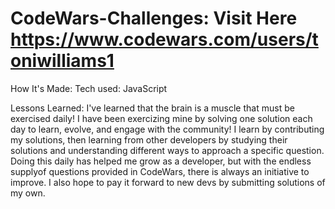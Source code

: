 # CodeWars-Challenges: Visit Here https://www.codewars.com/users/toniwilliams1


How It's Made:
Tech used: JavaScript



Lessons Learned:
I've learned that the brain is a muscle that must be exercised daily! I have been exercizing mine by solving one solution each day to learn, evolve, and engage with the community! I learn by contributing my solutions, then learning from other developers by studying their solutions and understanding different ways to approach a specific question. Doing this daily has helped me grow as a developer, but with the endless supplyof questions provided in CodeWars, there is always an initiative to improve. I also hope to pay it forward to new devs by submitting solutions of my own.
